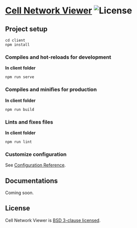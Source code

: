 # [Cell Network Viewer](https://uwgraphics.github.io/CellNetworkViewer/) ![License](https://img.shields.io/badge/License-BSD%203--Clause-green.svg)

## Project setup
```
cd client
npm install
```

### Compiles and hot-reloads for development
**In client folder**
```
npm run serve
```

### Compiles and minifies for production
**In client folder**
```
npm run build
```

### Lints and fixes files
**In client folder**
```
npm run lint
```

### Customize configuration
See [Configuration Reference](https://cli.vuejs.org/config/).

## Documentations
Coming soon.

## License

Cell Network Viewer is [BSD 3-clause licensed](./LICENSE).
